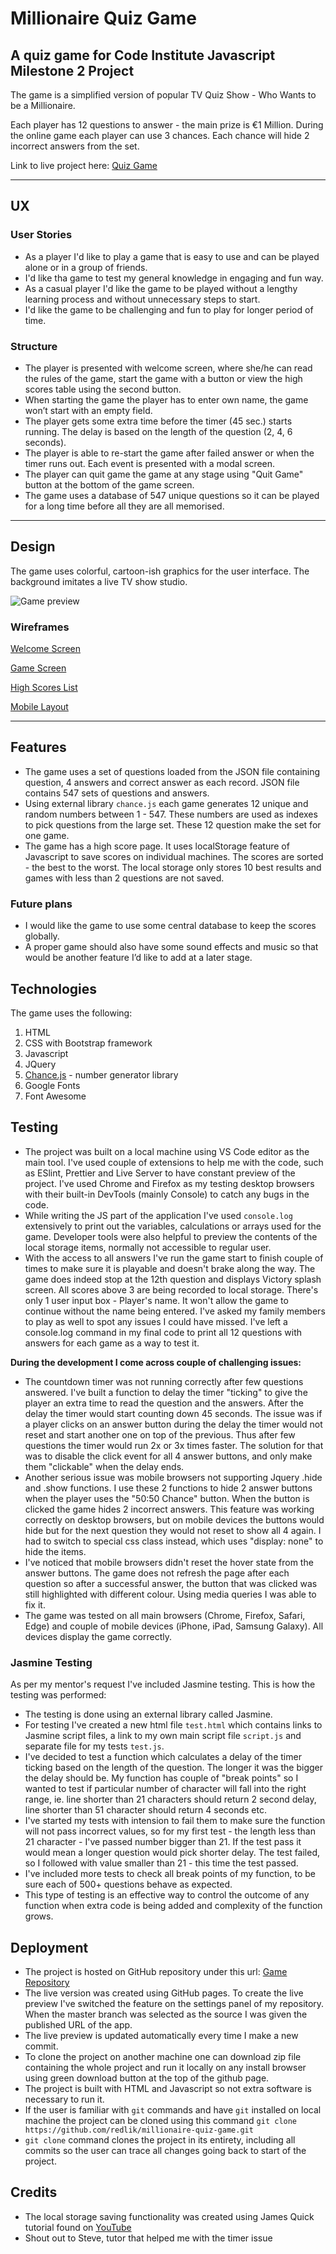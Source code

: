# Millionaire Quiz Game

## A quiz game for Code Institute Javascript Milestone 2 Project

The game is a simplified version of popular TV Quiz Show - Who Wants to be a Millionaire.

Each player has 12 questions to answer - the main prize is €1 Million.
During the online game each player can use 3 chances. Each chance will hide 2 incorrect answers from the set.

Link to live project here: [Quiz Game][1]

---

## UX

### User Stories

- As a player I'd like to play a game that is easy to use and can be played alone or in a group of friends.
- I'd like tha game to test my general knowledge in engaging and fun way.
- As a casual player I'd like the game to be played without a lengthy learning process and without unnecessary steps to start.
- I'd like the game to be challenging and fun to play for longer period of time.
  
### Structure

- The player is presented with welcome screen, where she/he can read the rules of the game, start the game with a button or view the high scores table using the second button.
- When starting the game the player has to enter own name, the game won’t start with an empty field.
- The player gets some extra time before the timer (45 sec.) starts running. The delay is based on the length of the question (2, 4, 6 seconds).
- The player is able to re-start the game after failed answer or when the timer runs out. Each event is presented with a modal screen.
- The player can quit game the game at any stage using "Quit Game" button at the bottom of the game screen.
- The game uses a database of 547 unique questions so it can be played for a long time before all they are all memorised.

---

## Design

The game uses colorful, cartoon-ish graphics for the user interface. The background imitates a live TV show studio.

![Game preview][image-1]

### Wireframes

[Welcome Screen](wireframes/welcome-screen.png)

[Game Screen](wireframes/game-screen.png)

[High Scores List](wireframes/high-scores-screen.png)

[Mobile Layout](wireframes/phone-layout.png)

---

## Features

- The game uses a set of questions loaded from the JSON file containing question, 4 answers and correct answer as each record. JSON file contains 547 sets of questions and answers.
- Using external library `chance.js` each game generates 12 unique and random numbers between 1 - 547. These numbers are used as indexes to pick questions from the large set. These 12 question make the set for one game.
- The game has a high score page. It uses localStorage feature of Javascript to save scores on individual machines. The scores are sorted - the best to the worst. The local storage only stores 10 best results and games with less than 2 questions are not saved.

### Future plans

- I would like the game to use some central database to keep the scores globally.
- A proper game should also have some sound effects and music so that would be another feature I’d like to add at a later stage.

## Technologies

The game uses the following:

1. HTML
2. CSS with Bootstrap framework
3. Javascript
4. JQuery
5. [Chance.js][2] - number generator library
6. Google Fonts
7. Font Awesome

## Testing

- The project was built on a local machine using VS Code editor as the main tool. I've used couple of extensions to help me with the code, such as ESlint, Prettier and Live Server to have constant preview of the project. I've used Chrome and Firefox as my testing desktop browsers with their built-in DevTools (mainly Console) to catch any bugs in the code.
- While writing the JS part of the application I've used `console.log` extensively to print out the variables, calculations or arrays used for the game. Developer tools were also helpful to preview the contents of the local storage items, normally not accessible to regular user.
- With the access to all answers I've run the game start to finish couple of times to make sure it is playable and doesn't brake along the way. The game does indeed stop at the 12th question and displays Victory splash screen. All scores above 3 are being recorded to local storage. There's only 1 user input box - Player's name. It won't allow the game to continue without the name being entered. I've asked my family members to play as well to spot any issues I could have missed. I've left a console.log command in my final code to print all 12 questions with answers for each game as a way to test it.

**During the development I come across couple of challenging issues:**

- The countdown timer was not running correctly after few questions answered. I've built a function to delay the timer "ticking" to give the player an extra time to read the question and the answers. After the delay the timer would start counting down 45 seconds. The issue was if a player clicks on an answer button during the delay the timer would not reset and start another one on top of the previous. Thus after few questions the timer would run 2x or 3x times faster. The solution for that was to disable the click event for all 4 answer buttons, and only make them "clickable" when the delay ends.
- Another serious issue was mobile browsers not supporting Jquery .hide and .show functions. I use these 2 functions to hide 2 answer buttons when the player uses the "50:50 Chance" button. When the button is clicked the game hides 2 incorrect answers. This feature was working correctly on desktop browsers, but on mobile devices the buttons would hide but for the next question they would not reset to show all 4 again. I had to switch to special css class instead, which uses "display: none" to hide the items.
- I've noticed that mobile browsers didn't reset the hover state from the answer buttons. The game does not refresh the page after each question so after a successful answer, the button that was clicked was still highlighted with different colour. Using media queries I was able to fix it.
- The game was tested on all main browsers (Chrome, Firefox, Safari, Edge) and couple of mobile devices (iPhone, iPad, Samsung Galaxy). All devices display the game correctly.

### Jasmine Testing

As per my mentor's request I've included Jasmine testing. This is how the testing was performed:

- The testing is done using an external library called Jasmine.
- For testing I've created a new html file `test.html` which contains links to Jasmine script files, a link to my own main script file `script.js` and separate file for my tests `test.js`.
- I've decided to test a function which calculates a delay of the timer ticking based on the length of the question. The longer it was the bigger the delay should be. My function has couple of "break points" so I wanted to test if particular number of character will fall into the right range, ie. line shorter than 21 characters should return 2 second delay, line shorter than 51 character should return 4 seconds etc.
- I've started my tests with intension to fail them to make sure the function will not pass incorrect values, so for my first test - the length less than 21 character - I've passed number bigger than 21. If the test pass it would mean a longer question would pick shorter delay. The test failed, so I followed with value smaller than 21 - this time the test passed.
- I've included more tests to check all break points of my function, to be sure each of 500+ questions behave as expected.
- This type of testing is an effective way to control the outcome of any function when extra code is being added and complexity of the function grows.

## Deployment

- The project is hosted on GitHub repository under this url: [Game Repository](https://github.com/redlik/millionaire-quiz-game)
- The live version was created using GitHub pages. To create the live preview I've switched the feature on the settings panel of my repository. When the master branch was selected as the source I was given the published URL of the app.
- The live preview is updated automatically every time I make a new commit.
- To clone the project on another machine one can download zip file containing the whole project and run it locally on any install browser using green download button at the top of the github page.
- The project is built with HTML and Javascript so not extra software is necessary to run it.
- If the user is familiar with `git` commands and have `git` installed on local machine the project can be cloned using this command `git clone https://github.com/redlik/millionaire-quiz-game.git`
- `git clone` command clones the project in its entirety, including all commits so the user can trace all changes going back to start of the project.

## Credits

- The local storage saving functionality was created using James Quick tutorial found on [YouTube][3]
- Shout out to Steve, tutor that helped me with the timer issue

[1]: https://redlik.github.io/millionaire-quiz-game/index.html "Quiz Game"
[2]: https://chancejs.com/
[3]: https://youtu.be/u98ROZjBWy8

[image-1]: wireframes/mockups.jpg
